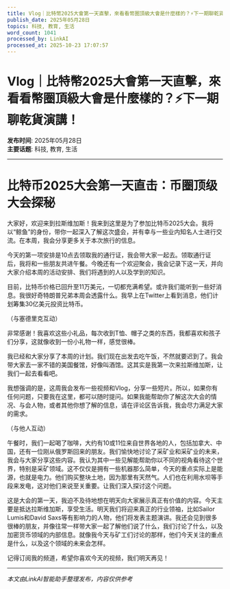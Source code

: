 ```yaml
---
title: Vlog｜比特幣2025大會第一天直擊，來看看幣圈頂級大會是什麼樣的？⚡下一期聊乾貨演講！
publish_date: 2025年05月28日
topics: 科技, 教育, 生活
word_count: 1041
processed_by: LinkAI
processed_at: 2025-10-23 17:07:57
---
```


# Vlog｜比特幣2025大會第一天直擊，來看看幣圈頂級大會是什麼樣的？⚡下一期聊乾貨演講！

**发布时间**: 2025年05月28日  
**主要话题**: 科技, 教育, 生活

---

# 比特币2025大会第一天直击：币圈顶级大会探秘

大家好，欢迎来到拉斯维加斯！我来到这里是为了参加比特币2025大会。我将以“鲸鱼”的身份，带你一起深入了解这次盛会，并有幸与一些业内知名人士进行交流。在本周，我会分享更多关于本次旅行的信息。

今天的第一项安排是10点去领取我的通行证，我会带大家一起去。领取通行证后，我将和一些朋友共进午餐。今晚还有一个欢迎聚会，我会记录下这一天，并向大家介绍本周的活动安排、我们将遇到的人以及学到的知识。

目前，比特币价格已回升至11万美元，一切都充满希望。或许我们能听到一些好消息。我很好奇特朗普兄弟本周会透露什么。我早上在Twitter上看到消息，他们计划筹集30亿美元投资比特币。

（与塞德里克互动）

非常感谢！我喜欢这些小礼品，每次收到T恤、帽子之类的东西，我都喜欢和孩子们分享，这就像收到一份小礼物一样，感觉很棒。

我已经和大家分享了本周的计划。我们现在出发去吃午饭，不然就要迟到了。我会带大家去一家不错的美国餐馆，好像叫酒馆。这其实是我第一次来拉斯维加斯，让我们一起去看看吧。

我想强调的是，这周我会发布一些视频和Vlog，分享一些短片。所以，如果你有任何问题，只要我在这里，都可以随时提问。如果我能帮助你了解这次大会的情况、与会人物，或者其他你想了解的信息，请在评论区告诉我，我会尽力满足大家的需求。

（与他人互动）

午餐时，我们一起喝了咖啡，大约有10或11位来自世界各地的人，包括加拿大、中国，还有一位刚从俄罗斯回来的朋友。我们愉快地讨论了采矿业和采矿业的未来，我会与大家分享这些内容。我认为其中一些见解能帮助你以不同的视角看待这个世界，特别是采矿领域。这不仅仅是拥有一些机器那么简单，今天的重点实际上是能源，也就是电力。他们购买整块土地，因为那里有天然气。人们也在利用水坝等手段来发电，这对他们来说至关重要。让我们深入探讨这个问题。

这是大会的第一天，我迫不及待地想在明天向大家展示真正有价值的内容。今天主要是抵达拉斯维加斯，享受生活。明天我们将迎来真正的行业领袖，比如Sailor Lumis和David Saxs等有影响力的人物，他们将发表主题演讲。我还会见到很多很棒的朋友，并像往常一样带大家一起了解他们说了什么，我们讨论了什么，以及加密货币领域的内部信息。就像我今天与矿工们讨论的那样，他们今天关注的重点是什么，以及这个领域的未来会怎样。

记得订阅我的频道，希望你喜欢今天的视频，我们明天再见！


---

*本文由LinkAI智能助手整理发布，内容仅供参考*
